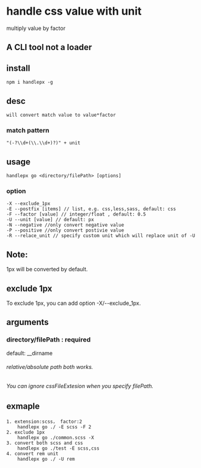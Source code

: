 # handle css value with unit
multiply value by factor 

## A CLI tool not a loader

## install
    npm i handlepx -g

## desc
    will convert match value to value*factor
### match pattern
    "(-?\\d+(\\.\\d+)?)" + unit

## usage          
    handlepx go <directory/filePath> [options]

### option
    -X --exclude_1px 
    -E --postfix [items] // list, e.g. css,less,sass, default: css
    -F --factor [value] // integer/float , default: 0.5
    -U --unit [value] // default: px
    -N --negative //only convert negative value
    -P --positive //only convert postivie value
    -R --relace_unit // specify custom unit which will replace unit of -U

## Note:
1px will be converted by default.
## exclude 1px
To exclude 1px, you can add option -X/--exclude_1px.

## arguments
### directory/filePath : required
default: __dirname
###### relative/absolute path both works.
###### You can ignore cssFileExtesion when you specify filePath.

## exmaple
    1. extension:scss， factor:2
        handlepx go ./ -E scss -F 2 
    2. exclude 1px
        handlepx go ./common.scss -X 
    3. convert both scss and css
        handlepx go ./test -E scss,css
    4. convert rem unit
        handlepx go ./ -U rem



 
